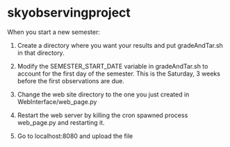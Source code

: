# skyobservingproject

When you start a new semester:

1. Create a directory where you want your results and put gradeAndTar.sh in that directory.

2. Modify the SEMESTER_START_DATE variable in gradeAndTar.sh to account for
the first day of the semester.  This is the Saturday, 3 weeks before the
first observations are due.

3. Change the web site directory to the one you just created in
WebInterface/web_page.py

4. Restart the web server by killing the cron spawned process web_page.py
and restarting it.

5. Go to localhost:8080 and upload the file

